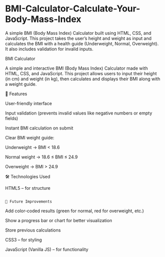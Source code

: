 # BMI-Calculator-Calculate-Your-Body-Mass-Index
A simple BMI (Body Mass Index) Calculator built using HTML, CSS, and JavaScript. This project takes the user’s height and weight as input and calculates the BMI with a health guide (Underweight, Normal, Overweight). It also includes validation for invalid inputs.



BMI Calculator

A simple and interactive BMI (Body Mass Index) Calculator made with HTML, CSS, and JavaScript.
This project allows users to input their height (in cm) and weight (in kg), then calculates and displays their BMI along with a weight guide.

🚀 Features

User-friendly interface

Input validation (prevents invalid values like negative numbers or empty fields)

Instant BMI calculation on submit

Clear BMI weight guide:

Underweight → BMI < 18.6

Normal weight → 18.6 ≤ BMI ≤ 24.9

Overweight → BMI > 24.9

🛠️ Technologies Used

HTML5 – for structure

                                                                                              📌 Future Improvements

Add color-coded results (green for normal, red for overweight, etc.)

Show a progress bar or chart for better visualization

Store previous calculations

CSS3 – for styling

JavaScript (Vanilla JS) – for functionality
